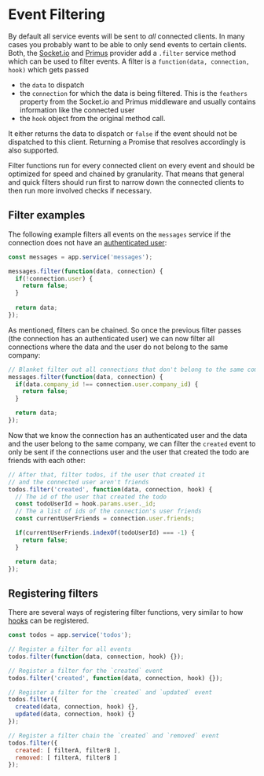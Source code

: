 # Event Filtering

By default all service events will be sent to *all* connected clients. In many cases you probably want to be able to only send events to certain clients. Both, the [Socket.io](socket-io.md) and [Primus](primus.md) provider add a `.filter` service method which can be used to filter events. A filter is a `function(data, connection, hook)` which gets passed

- the `data` to dispatch
- the `connection` for which the data is being filtered. This is the `feathers` property from the Socket.io and Primus middleware and usually contains information like the connected user
- the `hook` object from the original method call.

It either returns the data to dispatch or `false` if the event should not be dispatched to this client. Returning a Promise that resolves accordingly is also supported.

Filter functions run for every connected client on every event and should be optimized for speed and chained by granularity. That means that general and quick filters should run first to narrow down the connected clients to then run more involved checks if necessary.

## Filter examples

The following example filters all events on the `messages` service if the connection does not have an [authenticated user](../authentication/readme.md): 

```js
const messages = app.service('messages');

messages.filter(function(data, connection) {
  if(!connection.user) {
    return false;
  }
  
  return data;
});
```

As mentioned, filters can be chained. So once the previous filter passes (the connection has an authenticated user) we can now filter all connections where the data and the user do not belong to the same company:

```js
// Blanket filter out all connections that don't belong to the same company
messages.filter(function(data, connection) {
  if(data.company_id !== connection.user.company_id) {
    return false;
  }

  return data;
});
```

Now that we know the connection has an authenticated user and the data and the user belong to the same company, we can filter the `created` event to only be sent if the connections user and the user that created the todo are friends with each other:


```js
// After that, filter todos, if the user that created it
// and the connected user aren't friends
todos.filter('created', function(data, connection, hook) {
  // The id of the user that created the todo
  const todoUserId = hook.params.user._id;
  // The a list of ids of the connection's user friends
  const currentUserFriends = connection.user.friends;

  if(currentUserFriends.indexOf(todoUserId) === -1) {
    return false;
  }

  return data;
});
```

## Registering filters

There are several ways of registering filter functions, very similar to how [hooks](hooks.md) can be registered.

```js
const todos = app.service('todos');

// Register a filter for all events
todos.filter(function(data, connection, hook) {});

// Register a filter for the `created` event
todos.filter('created', function(data, connection, hook) {});

// Register a filter for the `created` and `updated` event
todos.filter({
  created(data, connection, hook) {},
  updated(data, connection, hook) {}
});

// Register a filter chain the `created` and `removed` event
todos.filter({
  created: [ filterA, filterB ],
  removed: [ filterA, filterB ]
});
```
